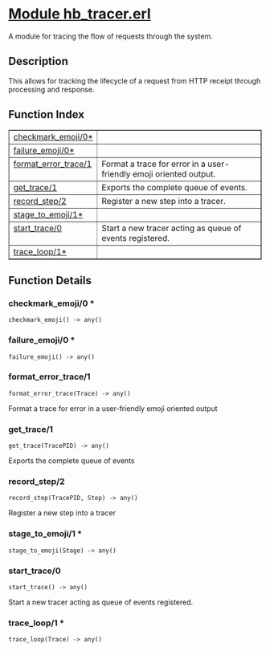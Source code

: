# [Module hb_tracer.erl](https://github.com/permaweb/HyperBEAM/blob/main/src/hb_tracer.erl)




A module for tracing the flow of requests through the system.

<a name="description"></a>

## Description ##
This allows for tracking the lifecycle of a request from HTTP receipt through processing and response.<a name="index"></a>

## Function Index ##


<table width="100%" border="1" cellspacing="0" cellpadding="2" summary="function index"><tr><td valign="top"><a href="#checkmark_emoji-0">checkmark_emoji/0*</a></td><td></td></tr><tr><td valign="top"><a href="#failure_emoji-0">failure_emoji/0*</a></td><td></td></tr><tr><td valign="top"><a href="#format_error_trace-1">format_error_trace/1</a></td><td>Format a trace for error in a user-friendly emoji oriented output.</td></tr><tr><td valign="top"><a href="#get_trace-1">get_trace/1</a></td><td>Exports the complete queue of events.</td></tr><tr><td valign="top"><a href="#record_step-2">record_step/2</a></td><td>Register a new step into a tracer.</td></tr><tr><td valign="top"><a href="#stage_to_emoji-1">stage_to_emoji/1*</a></td><td></td></tr><tr><td valign="top"><a href="#start_trace-0">start_trace/0</a></td><td>Start a new tracer acting as queue of events registered.</td></tr><tr><td valign="top"><a href="#trace_loop-1">trace_loop/1*</a></td><td></td></tr></table>


<a name="functions"></a>

## Function Details ##

<a name="checkmark_emoji-0"></a>

### checkmark_emoji/0 * ###

`checkmark_emoji() -> any()`

<a name="failure_emoji-0"></a>

### failure_emoji/0 * ###

`failure_emoji() -> any()`

<a name="format_error_trace-1"></a>

### format_error_trace/1 ###

`format_error_trace(Trace) -> any()`

Format a trace for error in a user-friendly emoji oriented output

<a name="get_trace-1"></a>

### get_trace/1 ###

`get_trace(TracePID) -> any()`

Exports the complete queue of events

<a name="record_step-2"></a>

### record_step/2 ###

`record_step(TracePID, Step) -> any()`

Register a new step into a tracer

<a name="stage_to_emoji-1"></a>

### stage_to_emoji/1 * ###

`stage_to_emoji(Stage) -> any()`

<a name="start_trace-0"></a>

### start_trace/0 ###

`start_trace() -> any()`

Start a new tracer acting as queue of events registered.

<a name="trace_loop-1"></a>

### trace_loop/1 * ###

`trace_loop(Trace) -> any()`

